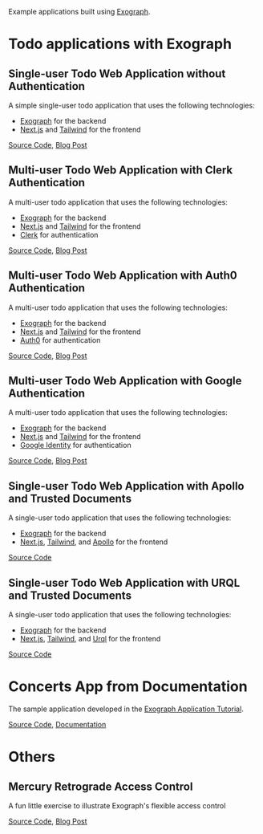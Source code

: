 Example applications built using [Exograph](https://exograph.dev).

# Todo applications with Exograph

## Single-user Todo Web Application without Authentication

A simple single-user todo application that uses the following technologies:

- [Exograph](https://exograph.dev) for the backend
- [Next.js](https://nextjs.org/) and [Tailwind](https://tailwindcss.com/) for the frontend

[Source Code](todo-with-nextjs), [Blog Post](https://exograph.dev/blog/evolving-access-control)

## Multi-user Todo Web Application with Clerk Authentication

A multi-user todo application that uses the following technologies:

- [Exograph](https://exograph.dev) for the backend
- [Next.js](https://nextjs.org/) and [Tailwind](https://tailwindcss.com/) for the frontend
- [Clerk](https://clerk.com) for authentication

[Source Code](todo-with-nextjs-clerk-auth), [Blog Post](https://exograph.dev/blog/exograph-clerk)

## Multi-user Todo Web Application with Auth0 Authentication

A multi-user todo application that uses the following technologies:

- [Exograph](https://exograph.dev) for the backend
- [Next.js](https://nextjs.org/) and [Tailwind](https://tailwindcss.com/) for the frontend
- [Auth0](https://auth0.com) for authentication

[Source Code](todo-with-nextjs-auth0-auth), [Blog Post](https://exograph.dev/blog/exograph-auth0)

## Multi-user Todo Web Application with Google Authentication

A multi-user todo application that uses the following technologies:

- [Exograph](https://exograph.dev) for the backend
- [Next.js](https://nextjs.org/) and [Tailwind](https://tailwindcss.com/) for the frontend
- [Google Identity](https://developers.google.com/identity) for authentication

[Source Code](todo-with-nextjs-google-auth), [Blog Post](https://exograph.dev/blog/evolving-access-control)

## Single-user Todo Web Application with Apollo and Trusted Documents

A single-user todo application that uses the following technologies:

- [Exograph](https://exograph.dev) for the backend
- [Next.js](https://nextjs.org/), [Tailwind](https://tailwindcss.com/), and [Apollo](https://www.apollographql.com/docs/react/) for the frontend

[Source Code](todo-with-nextjs-apollo-trusted-documents)

## Single-user Todo Web Application with URQL and Trusted Documents

A single-user todo application that uses the following technologies:

- [Exograph](https://exograph.dev) for the backend
- [Next.js](https://nextjs.org/), [Tailwind](https://tailwindcss.com/), and [Urql](https://formidable.com/open-source/urql/) for the frontend

[Source Code](todo-with-nextjs-urql-trusted-documents)

# Concerts App from Documentation

The sample application developed in the [Exograph Application Tutorial](https://exograph.dev/docs/application-tutorial).

[Source Code](concerts-app), [Documentation](https://exograph.dev/docs/application-tutorial)

# Others

## Mercury Retrograde Access Control

A fun little exercise to illustrate Exograph's flexible access control

[Source Code](retrograde-mercury-access-control), [Blog Post](https://exograph.dev/blog/retrograde-mercury)
